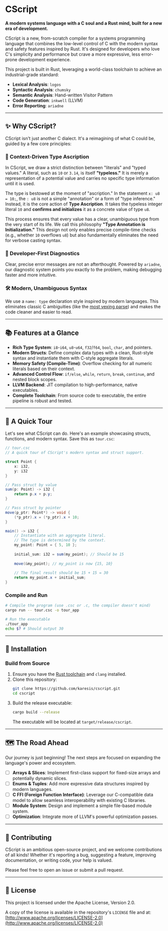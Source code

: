 # **CScript** 

**A modern systems language with a C soul and a Rust mind, built for a new era of development.**

CScript is a new, from-scratch compiler for a systems programming language that combines the low-level control of C with the modern syntax and safety features inspired by Rust. It's designed for developers who love C's simplicity and performance but crave a more expressive, less error-prone development experience.

This project is built in Rust, leveraging a world-class toolchain to achieve an industrial-grade standard:

  * **Lexical Analysis**: `logos`
  * **Syntactic Analysis**: `chumsky`
  * **Semantic Analysis**: Hand-written Visitor Pattern
  * **Code Generation**: `inkwell` (LLVM)
  * **Error Reporting**: `ariadne`

-----

## ✨ **Why CScript?**

CScript isn't just another C dialect. It's a reimagining of what C could be, guided by a few core principles:

### **🧠 Context-Driven Type Ascription**

In CScript, we draw a strict distinction between "literals" and "typed values." A literal, such as `10` or `3.14`, is itself **"typeless."** It is merely a representation of a potential value and carries no specific type information until it is used.

The type is bestowed at the moment of "ascription." In the statement `x: u8 = 10;`, the `: u8` is not a simple "annotation" or a form of "type inference." Instead, it is the core action of **Type Ascription**. It takes the typeless integer literal `10` and **confirms and initializes** it as a concrete value of type `u8`.

This process ensures that every value has a clear, unambiguous type from the very start of its life. We call this philosophy **"Type Annotation is Initialization."** This design not only enables precise compile-time checks (e.g., whether `10` overflows `u8`) but also fundamentally eliminates the need for verbose casting syntax.

### **💖 Developer-First Diagnostics**

Clear, precise error messages are not an afterthought. Powered by `ariadne`, our diagnostic system points you exactly to the problem, making debugging faster and more intuitive.

### **🛠️ Modern, Unambiguous Syntax**

We use a `name: type` declaration style inspired by modern languages. This eliminates classic C ambiguities (like the [most vexing parse](https://en.wikipedia.org/wiki/Most_vexing_parse)) and makes the code cleaner and easier to read.

-----

## 📚 **Features at a Glance**

  * **Rich Type System**: `i8`-`i64`, `u8`-`u64`, `f32`/`f64`, `bool`, `char`, and pointers.
  * **Modern Structs**: Define complex data types with a clean, Rust-style syntax and instantiate them with C-style aggregate literals.
  * **Memory Safety (Compile-Time)**: Overflow checking for all numeric literals based on their context.
  * **Advanced Control Flow**: `if/else`, `while`, `return`, `break`, `continue`, and nested block scopes.
  * **LLVM Backend**: JIT compilation to high-performance, native executables.
  * **Complete Toolchain**: From source code to executable, the entire pipeline is robust and tested.

-----

## 🚀 **A Quick Tour**

Let's see what CScript can do. Here's an example showcasing structs, functions, and modern syntax. Save this as `tour.csc`:

```csharp
// tour.csc
// A quick tour of CScript's modern syntax and struct support.

struct Point {
    x: i32,
    y: i32
}

// Pass struct by value
sum(p: Point) -> i32 {
    return p.x + p.y;
}

// Pass struct by pointer
move(p_ptr: Point*) -> void {
    (*p_ptr).x = (*p_ptr).x + 10;
}

main() -> i32 {
    // Instantiate with an aggregate literal.
    // The type is determined by the context.
    my_point: Point = { 5, 10 };
    
    initial_sum: i32 = sum(my_point); // Should be 15
    
    move(&my_point); // my_point is now {15, 10}
    
    // The final result should be 15 + 15 = 30
    return my_point.x + initial_sum;
}
```

### **Compile and Run**

```bash
# Compile the program (use .csc or .c, the compiler doesn't mind)
cargo run -- tour.csc -o tour_app

# Run the executable
./tour_app
echo $? # Should output 30
```

-----

## 🔧 **Installation**

### **Build from Source**

1.  Ensure you have the [Rust toolchain](https://rustup.rs/) and `clang` installed.
2.  Clone this repository:
    ```bash
    git clone https://github.com/karesis/cscript.git
    cd cscript
    ```
3.  Build the release executable:
    ```bash
    cargo build --release
    ```
    The executable will be located at `target/release/cscript`.

-----

## 🗺️ **The Road Ahead**

Our journey is just beginning\! The next steps are focused on expanding the language's power and ecosystem.

  - [ ] **Arrays & Slices**: Implement first-class support for fixed-size arrays and potentially dynamic slices.
  - [ ] **Enums & Tuples**: Add more expressive data structures inspired by modern languages.
  - [ ] **C FFI (Foreign Function Interface)**: Leverage our C-compatible data model to allow seamless interoperability with existing C libraries.
  - [ ] **Module System**: Design and implement a simple file-based module system.
  - [ ] **Optimization**: Integrate more of LLVM's powerful optimization passes.

-----

## 🙌 **Contributing**

CScript is an ambitious open-source project, and we welcome contributions of all kinds\! Whether it's reporting a bug, suggesting a feature, improving documentation, or writing code, your help is valued.

Please feel free to open an issue or submit a pull request.

-----

## 📜 **License**

This project is licensed under the Apache License, Version 2.0.

A copy of the license is available in the repository's `LICENSE` file and at:
[http://www.apache.org/licenses/LICENSE-2.0](http://www.apache.org/licenses/LICENSE-2.0)



